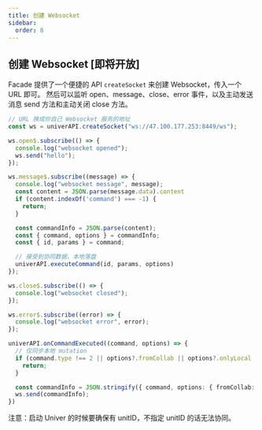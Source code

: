 ```yaml
---
title: 创建 Websocket
sidebar:
  order: 8
---
```


## 创建 Websocket [即将开放]

Facade 提供了一个便捷的 API `createSocket` 来创建 Websocket，传入一个 URL 即可。
然后可以监听 open、message、close、error 事件，以及主动发送消息 send 方法和主动关闭 close 方法。

```typescript title="main.ts"
// URL 换成你自己 Websocket 服务的地址
const ws = univerAPI.createSocket("ws://47.100.177.253:8449/ws");

ws.open$.subscribe(() => {
  console.log("websocket opened");
  ws.send("hello");
});

ws.message$.subscribe((message) => {
  console.log("websocket message", message);
  const content = JSON.parse(message.data).content
  if (content.indexOf('command') === -1) {
    return;
  }

  const commandInfo = JSON.parse(content);
  const { command, options } = commandInfo;
  const { id, params } = command;

  // 接受到协同数据，本地落盘
  univerAPI.executeCommand(id, params, options)
});

ws.close$.subscribe(() => {
  console.log("websocket closed");
});

ws.error$.subscribe((error) => {
  console.log("websocket error", error);
});

univerAPI.onCommandExecuted((command, options) => {
  // 仅同步本地 mutation
  if (command.type !== 2 || options?.fromCollab || options?.onlyLocal || command.id === 'doc.mutation.rich-text-editing') {
    return;
  }

  const commandInfo = JSON.stringify({ command, options: { fromCollab: true } })
  ws.send(commandInfo);
})
```

注意：启动 Univer 的时候要确保有 unitID，不指定 unitID 的话无法协同。
